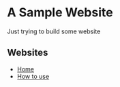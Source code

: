 
# A Sample Website

Just trying to build some website


## Websites

 - [Home](https://coolmangamer786.github.io/helper_website/index.html)
 - [How to use](https://coolmangamer786.github.io/helper_website/how_to_use.html)


  
